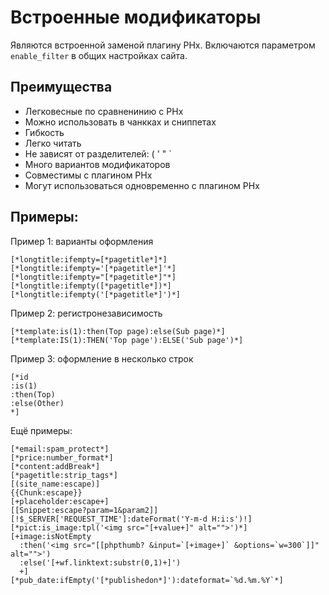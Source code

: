 # Встроенные модификаторы

Являются встроенной заменой плагину PHx.
Включаются параметром `enable_filter` в общих настройках сайта.

## Преимущества

+ Легковесные по сравненинию с PHx
+ Можно использовать в чанкках и сниппетах
+ Гибкость
+ Легко читать
+ Не зависят от разделителей: ( ' " `
+ Много вариантов модификаторов
+ Совместимы с плагином PHx
+ Могут использоваться одновременно с плагином PHx
	
## Примеры:

Пример 1: варианты оформления

```
[*longtitle:ifempty=[*pagetitle*]*]
[*longtitle:ifempty='[*pagetitle*]'*]
[*longtitle:ifempty="[*pagetitle*]"*]
[*longtitle:ifempty([*pagetitle*])*]
[*longtitle:ifempty('[*pagetitle*]')*]
```

Пример 2: регистронезависимость

```
[*template:is(1):then(Top page):else(Sub page)*]
[*template:IS(1):THEN('Top page'):ELSE('Sub page')*]
```

Пример 3: оформление в несколько строк

```
[*id
:is(1)
:then(Top)
:else(Other)
*]
```

Ещё примеры:

```
[*email:spam_protect*]
[*price:number_format*]
[*content:addBreak*]
[*pagetitle:strip_tags*]
[(site_name:escape)]
{{Chunk:escape}}
[+placeholder:escape+]
[[Snippet:escape?param=1&param2]]
[!$_SERVER['REQUEST_TIME']:dateFormat('Y-m-d H:i:s')!]
[*pict:is_image:tpl('<img src="[+value+]" alt="">')*]
[+image:isNotEmpty
  :then('<img src="[[phpthumb? &input=`[+image+]` &options=`w=300`]]" alt="">')
  :else('[+wf.linktext:substr(0,1)+]')
  +]
[*pub_date:ifEmpty('[*publishedon*]'):dateformat=`%d.%m.%Y`*]
```
